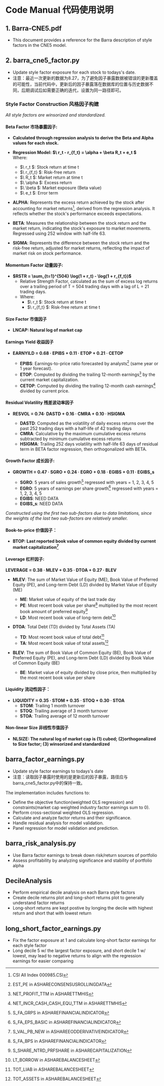# Code Manual 代码使用说明

## 1. Barra-CNE5.pdf
- This document provides a reference for the Barra description of style factors in the CNE5 model.

## 2. barra_cne5_factor.py

- Update style factor exposure for each stock to todays's date.
- 注意：最近一次更新的数据为8.27，为了避免因子暴露数据被错误的更新覆盖的可能性，当前代码中，更新后的因子暴露落在数据库的位置与历史数据不同，后期调试后如需要正确的迭代，设置为同一路径即可。
  
### Style Factor Construction 风格因子构建

*All style factors are winsorized and standardized.*

#### Beta Factor 市场暴露因子:
- **Calculated through regression analysis to derive the Beta and Alpha values for each stock.**

- **Regression Model:  $\ r_t - r_{f_t} = \alpha + \beta R_t + e_t \$**  
    Where:
    - $\ r_t \$: Stock return at time t
    - $\ r_{f_t} \$: Risk-free return
    - $\ R_t \$: Market return at time t
    - $\ \alpha \$: Excess return
    - $\ \beta \$: Market exposure (Beta value)
    - $\ e_t \$: Error term

- **ALPHA**: Represents the excess return achieved by the stock after accounting for market returns[^1], derived from the regression analysis. It reflects whether the stock's performance exceeds expectations.
- **BETA**: Measures the relationship between the stock return and the market return, indicating the stock's exposure to market movements. Regressed using 252 window with half-life 63.
- **SIGMA**: Represents the difference between the stock return and the risk-free return, adjusted for market returns, reflecting the impact of market risk on stock performance.

[^1]: CSI All Index 000985.CSI

#### Momentum Factor 动量因子:

- **$RSTR = \sum_{t=1}^{504}  \log(1 + r_t) - \log(1 + r_{f_t})$**
    - Relative Strength Factor, calculated as the sum of excess log returns over a trailing period of T = 504 trading days with a lag of L = 21 trading days.
    - Where:
      - $\ r_t \$: Stock return at time t
      - $\ r_{f_t} \$: Risk-free return at time t

#### Size Factor 市值因子

- **LNCAP: Natural log of market cap**

#### Earnings Yield 收益因子

- **EARNYILD  = 0.68 · EPIBS + 0.11 · ETOP + 0.21 · CETOP**

  - **EPIBS**: Earnings-to-price ratio forecasted by analysts[^2] (same year or 1 year forecast).
  - **ETOP**: Computed by dividing the trailing 12-month earnings[^3] by the current market capitalization.
  - **CETOP**: Computed by dividing the trailing 12-month cash earnings[^4] divided by current price.

[^2]: EST_PE in ASHARECONSENSUSROLLINGDATA
[^3]: NET_PROFIT_TTM in ASHARETTMHIS
[^4]: NET_INCR_CASH_CASH_EQU_TTM in ASHARETTMHIS

#### Residual Volatility 残差波动率因子

- **RESVOL = 0.74· DASTD + 0.16 · CMRA + 0.10 · HSIGMA**
  
  - **DASTD**: Computed as the volatility of daily excess returns over the past 252 trading days with a half-life of 42 trading days
  - **CMRA**: Calculative by the maximum cumulative excess returns subtracted by minimum cumulative excess returns
  - **HSIGMA**: Trailing 252 days volatility with half-life 63 days of residual term in BETA factor regression, then orthogonalized with BETA.


#### Growth Factor 成长因子: 
- **GROWTH = 0.47 · SGRO + 0.24 · EGRO + 0.18 · EGIBS + 0.11 · EGIBS_s**

  - **SGRO**: 5 years of sales growth[^5] regressed with years = 1, 2, 3, 4, 5
  - **EGRO**: 5 years of earnings per share growth[^6] regressed with years = 1, 2, 3, 4, 5
  - **EGIBS**: NEED DATA
  - **EGIBS_s**: NEED DATA

*Constructed using the first two sub-factors due to data limitations, since the weights of the last two sub-factors are relatively smaller.*

[^5]: S_FA_GRPS in ASHAREFINANCIALINDICATOR  
[^6]: S_FA_EPS_BASIC in ASHAREFINANCIALINDICATOR

#### Book-to-price 价值因子：
- **BTOP: Last reported book value of common equity divided by current market capitalization[^7]**

[^7]: S_VAL_PB_NEW in ASHAREEODDERIVATIVEINDICATOR

#### Leverage 杠杆因子: 
**LEVERAGE = 0.38 · MLEV + 0.35 · DTOA + 0.27 · BLEV**

- **MLEV**: The sum of Market Value of Equity (ME), Book Value of Preferred Equity (PE), and Long-term Debt (LD) divided by Market Value of Equity (ME)
  - **ME**: Market value of equity of the last trade day
  - **PE**: Most recent book value per share[^8] multiplied by the most recent book amount of preferred equity[^9]
  - **LD**: Most recent book value of long-term debt[^10]

- **DTOA**: Total Debt (TD) divided by Total Assets (TA)
  - **TD**: Most recent book value of total debt[^11]
  - **TA**: Most recent book value of total assets[^12]

- **BLEV**: The sum of Book Value of Common Equity (BE), Book Value of Preferred Equity (PE), and Long-term Debt (LD) divided by Book Value of Common Equity (BE)
  - **BE**: Market value of equity divided by close price, then multiplied by the most recent book value per share

[^8]: S_FA_BPS in ASHAREFINANCIALINDICATOR  
[^9]: S_SHARE_NTRD_PRFSHARE in ASHARECAPITALIZATION  
[^10]: LT_BORROW in ASHAREBALANCESHEET  
[^11]: TOT_LIAB in ASHAREBALANCESHEET  
[^12]: TOT_ASSETS in ASHAREBALANCESHEET

#### Liquidity 流动性因子：
- **LIQUIDITY =  0.35 · STOM + 0.35 · STOQ + 0.30 · STOA**
  - **STOM**: Trailing 1 month turnover
  - **STOQ**: Trailing average of 3 month turnover
  - **STOA**: Trailing average of 12 month turnover

#### Non-linear Size 非线性市值因子
- **NLSIZE: The natural log of market cap is (1) cubed; (2)orthogonalized to Size factor; (3) winsorized and standardized**

## barra_factor_earnings.py 
- Update style factor earnings to todays's date
- 注意：读取因子暴露时使用的是更新后的因子暴露，路径应与barra_cne5_factor.py中的保持一致。

The implementation includes functions to:

- Define the objective function(weighted OLS regression) and constraints(market cap weighted industry factor earnings sum to 0).
- Perform cross-sectional weighted OLS regression.
- Calculate and analyze factor returns and their significance.
- Handle residual analysis for model validation.
- Panel regression for model validation and prediction. 

## barra_risk_analysis.py
- Use Barra factor earnings to break down risk/return sources of portfolio
- Assess profitability by analyzing significance and stability of portfolio alpha

## DecileAnalysis
- Perform empirical decile analysis on each Barra style factors
- Create decile returns plot and long-short returns plot to generally understand factor returns
- Long-short returns are kept postive by longing the decile with highest return and short that with lowest return

## long_short_factor_earnings.py
- Fix the factor exposure at 1 and calculate long-short factor earnings for each style factor
- Long decile 5 w/ the largest factor exposure, and short decile 1 w/ lowest, may lead to negative returns to align with the regression earnings for easier comparing
